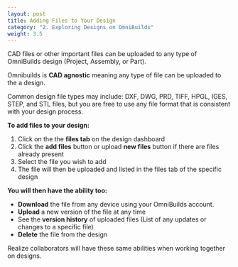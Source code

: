 ```yaml
---
layout: post
title: Adding Files to Your Design
category: "2. Exploring Designs on OmniBuilds"
weight: 3.5
---
```


CAD files or other important files can be uploaded to any type of OmniBuilds design (Project, Assembly, or Part).  

Omnibuilds is **CAD agnostic** meaning any type of file can be uploaded to the a design. 

Common design file types may include: DXF, DWG, PRD, TIFF, HPGL, IGES, STEP, and STL files, but you are free to use any file format that is consistent with your design process.


**To add files to your design:**

1. Click on the the **files tab** on the design dashboard
2. Click the **add files** button or upload **new files** button if there are files already present 
3. Select the file you wish to add 
4. The file will then be uploaded and listed in the files tab of the specific design



**You will then have the ability too:**

- **Download** the file from any device using your OmniBuilds account.  
- **Upload** a new version of the file at any time
- See the **version history** of uploaded files (List of any updates or changes to a specific file)
- **Delete** the file from the design

Realize collaborators will have these same abilities when working together on designs.




